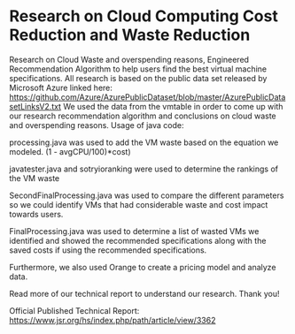 # Research on Cloud Computing Cost Reduction and Waste Reduction
Research on Cloud Waste and overspending reasons, Engineered Recommendation Algorithm to help users find the best virtual machine specifications. 
All research is based on the public data set released by Microsoft Azure linked here: 
https://github.com/Azure/AzurePublicDataset/blob/master/AzurePublicDatasetLinksV2.txt
We used the data from the vmtable in order to come up with our research recommendation algorithm and conclusions on cloud waste and overspending reasons. 
Usage of java code:

processing.java was used to add the VM waste based on the equation we modeled. (1 - avgCPU/100)*cost)

javatester.java and sotryioranking were used to determine the rankings of the VM waste

SecondFinalProcessing.java was used to compare the different parameters so we could identify VMs that had considerable waste and cost impact towards users.

FinalProcessing.java was used to determine a list of wasted VMs we identified and showed the recommended specifications along with the saved costs if using the recommended specifications. 

Furthermore, we also used Orange to create a pricing model and analyze data. 

Read more of our technical report to understand our research. Thank you!

Official Published Technical Report: https://www.jsr.org/hs/index.php/path/article/view/3362
